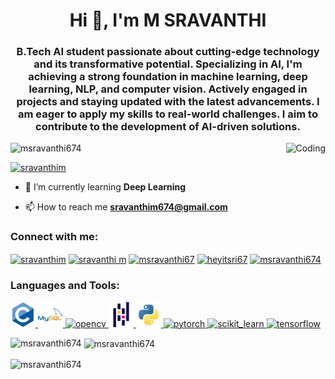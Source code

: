 <h1 align="center">Hi 👋, I'm M SRAVANTHI</h1>
<h3 align="center">B.Tech AI student passionate about cutting-edge technology and its transformative potential. Specializing in AI, I'm achieving a strong foundation in machine learning, deep learning, NLP, and computer vision. Actively engaged in projects and staying updated with the latest advancements. I am eager to apply my skills to real-world challenges. I aim to contribute to the development of AI-driven solutions.</h3>
<img align="right" alt="Coding" wwidth="400" src="https://c.tenor.com/PP9v7VIs6R4AAAAd/scaler-create-impact.gif">

<p align="left"> <img src="https://komarev.com/ghpvc/?username=msravanthi674&label=Profile%20views&color=0e75b6&style=flat" alt="msravanthi674" /> </p>

<p align="left"> <a href="https://twitter.com/sravanthim" target="blank"><img src="https://img.shields.io/twitter/follow/sravanthim?logo=twitter&style=for-the-badge" alt="sravanthim" /></a> </p>

- 🌱 I’m currently learning **Deep Learning**

- 📫 How to reach me **sravanthim674@gmail.com**

<h3 align="left">Connect with me:</h3>
<p align="left">
<a href="https://twitter.com/sravanthim" target="blank"><img align="center" src="https://raw.githubusercontent.com/rahuldkjain/github-profile-readme-generator/master/src/images/icons/Social/twitter.svg" alt="sravanthim" height="30" width="40" /></a>
<a href="https://linkedin.com/in/sravanthi m" target="blank"><img align="center" src="https://raw.githubusercontent.com/rahuldkjain/github-profile-readme-generator/master/src/images/icons/Social/linked-in-alt.svg" alt="sravanthi m" height="30" width="40" /></a>
<a href="https://kaggle.com/msravanthi67" target="blank"><img align="center" src="https://raw.githubusercontent.com/rahuldkjain/github-profile-readme-generator/master/src/images/icons/Social/kaggle.svg" alt="msravanthi67" height="30" width="40" /></a>
<a href="https://instagram.com/heyitsri67" target="blank"><img align="center" src="https://raw.githubusercontent.com/rahuldkjain/github-profile-readme-generator/master/src/images/icons/Social/instagram.svg" alt="heyitsri67" height="30" width="40" /></a>
<a href="https://www.hackerrank.com/msravanthi674" target="blank"><img align="center" src="https://raw.githubusercontent.com/rahuldkjain/github-profile-readme-generator/master/src/images/icons/Social/hackerrank.svg" alt="msravanthi674" height="30" width="40" /></a>
</p>

<h3 align="left">Languages and Tools:</h3>
<p align="left"> <a href="https://www.cprogramming.com/" target="_blank" rel="noreferrer"> <img src="https://raw.githubusercontent.com/devicons/devicon/master/icons/c/c-original.svg" alt="c" width="40" height="40"/> </a> <a href="https://www.mysql.com/" target="_blank" rel="noreferrer"> <img src="https://raw.githubusercontent.com/devicons/devicon/master/icons/mysql/mysql-original-wordmark.svg" alt="mysql" width="40" height="40"/> </a> <a href="https://opencv.org/" target="_blank" rel="noreferrer"> <img src="https://www.vectorlogo.zone/logos/opencv/opencv-icon.svg" alt="opencv" width="40" height="40"/> </a> <a href="https://pandas.pydata.org/" target="_blank" rel="noreferrer"> <img src="https://raw.githubusercontent.com/devicons/devicon/2ae2a900d2f041da66e950e4d48052658d850630/icons/pandas/pandas-original.svg" alt="pandas" width="40" height="40"/> </a> <a href="https://www.python.org" target="_blank" rel="noreferrer"> <img src="https://raw.githubusercontent.com/devicons/devicon/master/icons/python/python-original.svg" alt="python" width="40" height="40"/> </a> <a href="https://pytorch.org/" target="_blank" rel="noreferrer"> <img src="https://www.vectorlogo.zone/logos/pytorch/pytorch-icon.svg" alt="pytorch" width="40" height="40"/> </a> <a href="https://scikit-learn.org/" target="_blank" rel="noreferrer"> <img src="https://upload.wikimedia.org/wikipedia/commons/0/05/Scikit_learn_logo_small.svg" alt="scikit_learn" width="40" height="40"/> </a> <a href="https://www.tensorflow.org" target="_blank" rel="noreferrer"> <img src="https://www.vectorlogo.zone/logos/tensorflow/tensorflow-icon.svg" alt="tensorflow" width="40" height="40"/> </a> </p>

<p><img align="left" src="https://github-readme-stats.vercel.app/api/top-langs?username=msravanthi674&show_icons=true&locale=en&layout=compact" alt="msravanthi674" /></p>

<p>&nbsp;<img align="center" src="https://github-readme-stats.vercel.app/api?username=msravanthi674&show_icons=true&locale=en" alt="msravanthi674" /></p>

<p><img align="center" src="https://github-readme-streak-stats.herokuapp.com/?user=msravanthi674&" alt="msravanthi674" /></p>
